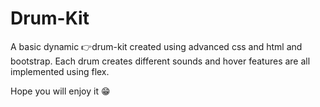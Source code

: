 # Drum-Kit
A basic dynamic 👉drum-kit created using advanced css and html and bootstrap. Each drum creates different sounds and hover features are all implemented using flex.


Hope you will enjoy it :grin:

